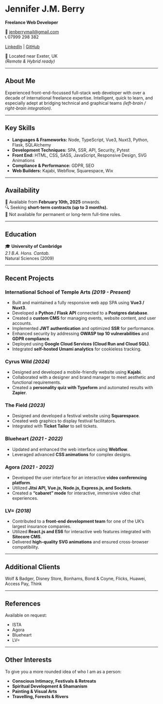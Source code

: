# Jennifer J.M. Berry

**Freelance Web Developer**

📧 jenberrymail@gmail.com  
📞 07999 298 382  

[LinkedIn](https://linkedin.com/in/jenberry) | [GitHub](https://github.com/jenberry)  

📍 Located near Exeter, UK  
*(Remote & Hybrid ready)*

---

## About Me

Experienced front-end-focussed full-stack web developer with over a decade of international freelance expertise. Intelligent, quick to learn, and especially adept at bridging technical and graphical teams *(left-brain / right-brain integration).*

---

## Key Skills

- **Languages & Frameworks:** Node, TypeScript, Vue3, Nuxt3, Python, Flask, SQLAlchemy
- **Development Techniques:** SPA, SSR, API, Security, Pytest
- **Front End:** HTML, CSS, SASS, JavaScript, Responsive Design, SVG Animations
- **Compliance & Performance:** GDPR, SEO
- **Web Builders:** Kajabi, Webflow, Squarespace, Wix

---

## Availability

📆 Available from **February 10th, 2025** onwards.  
🔍 Seeking **short-term contracts (up to 3 months).**  
🚫 Not available for permanent or long-term full-time roles.  

---

## Education

🎓 **University of Cambridge**  
*2.1 B.A. Hons. Cantab.*  
Natural Sciences (2009)  

---

## Recent Projects

### International School of Temple Arts *(2019 - Present)*  
- Built and maintained a fully responsive web app SPA using **Vue3 / Nuxt3**.
- Developed a **Python / Flask API** connected to a **Postgres database**.
- Created a **custom CMS** for managing events, website content, and user accounts.
- Implemented **JWT authentication** and optimized **SSR** for performance.
- Enhanced security by addressing **OWASP top 10 vulnerabilities** and **GDPR compliance**.
- Deployed using **Google Cloud Services (Cloud Run and Cloud SQL)**.
- Integrated **self-hosted Umami analytics** for cookieless tracking.

### Cyrus Wild *(2024)*  
- Designed and developed a mobile-friendly website using **Kajabi**.
- Collaborated with a designer and brand manager to meet aesthetic and functional requirements.
- Created a **personality quiz with Typeform** and automated results with **Zapier**.

### The Field *(2023)*  
- Designed and developed a festival website using **Squarespace**.
- Created web graphics to display festival facilitators.
- Integrated with **Ticket Tailor** to sell tickets.

### Blueheart *(2021 - 2022)*  
- Updated and enhanced the web interface using **Webflow**.
- Leveraged advanced **CSS animations** for complex designs.

### Agora *(2021 - 2022)*  
- Developed the user interface for an interactive **video conferencing platform**.
- Utilized **Jitsi API, Vue.js, Node.js, Express.js, and Sockets**.
- Created a **“cabaret” mode** for interactive, immersive video chat experiences.

### LV= *(2018)*  
- Contributed to a **front-end development team** for one of the UK’s largest insurance companies.
- Utilized **React.js and ES6** for interactive web features integrated with **Sitecore CMS**.
- Delivered **high-quality SVG animations** and ensured cross-browser compatibility.

---

## Additional Clients

Wolf & Badger, Disney Store, Bonhams, Bond & Coyne, Flicks, Huawei, Access Pay, Think

---

## References

Available on request:  
- ISTA  
- Agora  
- Blueheart  
- LV=

---

## Other Interests

To give you a more rounded idea of who I am as a person:

- **Conscious Intimacy, Festivals & Retreats**
- **Spiritual Development & Shamanism**
- **Painting & Visual Arts**
- **Travelling, Forests & Rivers**

